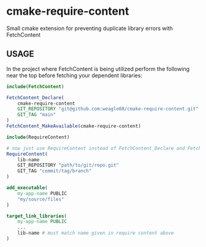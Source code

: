 # cmake-require-content
Small cmake extension for preventing duplicate library errors with FetchContent

## USAGE  

In the project where FetchContent is being utilized perform the following near the top before fetching your dependent libraries:

```cmake
include(FetchContent)

FetchContent_Declare(
    cmake-require-content
    GIT_REPOSITORY "git@github.com:weagle08/cmake-require-content.git"
    GIT_TAG "main"
)
FetchContent_MakeAvailable(cmake-require-content)

include(RequireContent)

# now just use RequireContent instead of FetchContent_Declare and FetchContent_MakeAvailable
RequireContent(
    lib-name
    GIT_REPOSITORY "path/to/git/repo.git"
    GIT_TAG "commit/tag/branch"
)

add_executable(
    my-app-name PUBLIC
    "my/source/files"
)

target_link_libraries(
    my-app-name PUBLIC
    ...
    lib-name # must match name given in require content above
)
```
